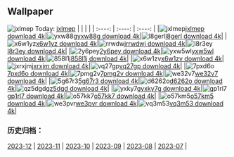 ## Wallpaper
![jxlmep](https://w.wallhaven.cc/full/jx/wallhaven-jxlmep.png) Today: [jxlmep](https://th.wallhaven.cc/small/jx/jxlmep.jpg)
|      |      |      |
| :----: | :----: | :----: |
|![jxlmep](https://th.wallhaven.cc/small/jx/jxlmep.jpg)[jxlmep download 4k](https://wallhaven.cc/w/jxlmep)|![yxw88g](https://th.wallhaven.cc/small/yx/yxw88g.jpg)[yxw88g download 4k](https://wallhaven.cc/w/yxw88g)|![l8gerl](https://th.wallhaven.cc/small/l8/l8gerl.jpg)[l8gerl download 4k](https://wallhaven.cc/w/l8gerl)|
|![x6w1yz](https://th.wallhaven.cc/small/x6/x6w1yz.jpg)[x6w1yz download 4k](https://wallhaven.cc/w/x6w1yz)|![rrwdwj](https://th.wallhaven.cc/small/rr/rrwdwj.jpg)[rrwdwj download 4k](https://wallhaven.cc/w/rrwdwj)|![l8r3ey](https://th.wallhaven.cc/small/l8/l8r3ey.jpg)[l8r3ey download 4k](https://wallhaven.cc/w/l8r3ey)|
|![2y6pey](https://th.wallhaven.cc/small/2y/2y6pey.jpg)[2y6pey download 4k](https://wallhaven.cc/w/2y6pey)|![yxw5wl](https://th.wallhaven.cc/small/yx/yxw5wl.jpg)[yxw5wl download 4k](https://wallhaven.cc/w/yxw5wl)|![858l1j](https://th.wallhaven.cc/small/85/858l1j.jpg)[858l1j download 4k](https://wallhaven.cc/w/858l1j)|
|![x6w1zv](https://th.wallhaven.cc/small/x6/x6w1zv.jpg)[x6w1zv download 4k](https://wallhaven.cc/w/x6w1zv)|![jxrxjm](https://th.wallhaven.cc/small/jx/jxrxjm.jpg)[jxrxjm download 4k](https://wallhaven.cc/w/jxrxjm)|![vq27gp](https://th.wallhaven.cc/small/vq/vq27gp.jpg)[vq27gp download 4k](https://wallhaven.cc/w/vq27gp)|
|![7pxd6o](https://th.wallhaven.cc/small/7p/7pxd6o.jpg)[7pxd6o download 4k](https://wallhaven.cc/w/7pxd6o)|![7pmg2v](https://th.wallhaven.cc/small/7p/7pmg2v.jpg)[7pmg2v download 4k](https://wallhaven.cc/w/7pmg2v)|![we32v7](https://th.wallhaven.cc/small/we/we32v7.jpg)[we32v7 download 4k](https://wallhaven.cc/w/we32v7)|
|![5g67r3](https://th.wallhaven.cc/small/5g/5g67r3.jpg)[5g67r3 download 4k](https://wallhaven.cc/w/5g67r3)|![d6262o](https://th.wallhaven.cc/small/d6/d6262o.jpg)[d6262o download 4k](https://wallhaven.cc/w/d6262o)|![qz5dgd](https://th.wallhaven.cc/small/qz/qz5dgd.jpg)[qz5dgd download 4k](https://wallhaven.cc/w/qz5dgd)|
|![yxky7g](https://th.wallhaven.cc/small/yx/yxky7g.jpg)[yxky7g download 4k](https://wallhaven.cc/w/yxky7g)|![gp1rl7](https://th.wallhaven.cc/small/gp/gp1rl7.jpg)[gp1rl7 download 4k](https://wallhaven.cc/w/gp1rl7)|![o57kk7](https://th.wallhaven.cc/small/o5/o57kk7.jpg)[o57kk7 download 4k](https://wallhaven.cc/w/o57kk7)|
|![o57km5](https://th.wallhaven.cc/small/o5/o57km5.jpg)[o57km5 download 4k](https://wallhaven.cc/w/o57km5)|![we3pvr](https://th.wallhaven.cc/small/we/we3pvr.jpg)[we3pvr download 4k](https://wallhaven.cc/w/we3pvr)|![vq3m53](https://th.wallhaven.cc/small/vq/vq3m53.jpg)[vq3m53 download 4k](https://wallhaven.cc/w/vq3m53)|

### 历史归档：
[2023-12](https://github.com/april-projects/april-wallpaper/tree/main/picture/2023-12/) | [2023-11](https://github.com/april-projects/april-wallpaper/tree/main/picture/2023-11/) | [2023-10](https://github.com/april-projects/april-wallpaper/tree/main/picture/2023-10/) | [2023-09](https://github.com/april-projects/april-wallpaper/tree/main/picture/2023-09/) | [2023-08](https://github.com/april-projects/april-wallpaper/tree/main/picture/2023-08/) | [2023-07](https://github.com/april-projects/april-wallpaper/tree/main/picture/2023-07/) | 